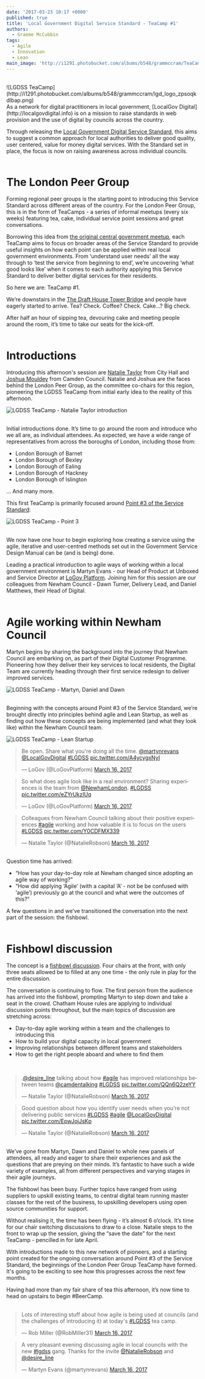 ```yaml
---
date: '2017-03-23 10:17 +0000'
published: true
title: 'Local Government Digital Service Standard - TeaCamp #1'
authors:
  - Graeme McCubbin
tags:
  - Agile
  - Innovation
  - Lean
main_image: 'http://i1291.photobucket.com/albums/b548/grammccram/TeaCamp1-2_zpswz2ghl56.png'
---
```

<br/>
![LGDSS TeaCamp](http://i1291.photobucket.com/albums/b548/grammccram/lgd_logo_zpsoqkdlbap.png)

<br/>
As a network for digital practitioners in local government, [LocalGov Digital](http://localgovdigital.info) is on a mission to raise standards in web provision and the use of digital by councils across the country.<br/>

Through releasing the [Local Government Digital Service Standard](http://localgovdigital.info/assets/documents/local-government-digital-service-standard.pdf), this aims to suggest a common approach for local authorities to deliver good quality, user centered, value for money digital services. With the Standard set in place, the focus is now on raising awareness across individual councils.<br/>
<br/>

# The London Peer Group
Forming regional peer groups is the starting point to introducing this Service Standard across different areas of the country. For the London Peer Group, this is in the form of TeaCamps - a series of informal meetups (every six weeks) featuring tea, cake, individual service point sessions and great conversations.<br/>

Borrowing this idea from [the original central government meetup](http://teacamp.info/about), each TeaCamp aims to focus on broader areas of the Service Standard to provide useful insights on how each point can be applied within real local government environments. From ‘understand user needs’ all the way through to ‘test the service from beginning to end’, we’re uncovering ‘what good looks like’ when it comes to each authority applying this Service Standard to deliver better digital services for their residents.<br/>

So here we are: TeaCamp #1.<br/>

We’re downstairs in the [The Draft House Tower Bridge](http://www.drafthouse.co.uk/) and people have eagerly started to arrive. Tea? Check. Coffee? Check. Cake…? Big check.<br/>

After half an hour of sipping tea, devouring cake and meeting people around the room, it’s time to take our seats for the kick-off.<br/>
<br/>

# Introductions
Introducing this afternoon's session are [Natalie Taylor](https://twitter.com/NatalieRobson) from City Hall and [Joshua Mouldey](https://twitter.com/desire_line) from Camden Council. Natalie and Joshua are the faces behind the London Peer Group, as the committee co-chairs for this region, pioneering the LGDSS TeaCamp from initial early idea to the reality of this afternoon.<br/>

![LGDSS TeaCamp - Natalie Taylor introduction](http://i1291.photobucket.com/albums/b548/grammccram/TeaCamp1-2_zpswz2ghl56.png)

<br/>
Initial introductions done. It’s time to go around the room and introduce who we all are, as individual attendees. As expected, we have a wide range of representatives from across the boroughs of London, including those from:<br/>

- London Borough of Barnet
- London Borough of Bexley
- London Borough of Ealing
- London Borough of Hackney
- London Borough of Islington

… And many more.<br/>

This first TeaCamp is primarily focused around [Point #3 of the Service Standard](http://localgovdigital.info/localgov-digital-makers/outputs/local-government-digital-service-standard/standard/3/):<br/>

![LGDSS TeaCamp - Point 3](http://i1291.photobucket.com/albums/b548/grammccram/TeaCamp1-3_zpst6ge9mn5.png)

<br/>
We now have one hour to begin exploring how creating a service using the agile, iterative and user-centred methods set out in the Government Service Design Manual can be (and is being) done.<br/>

Leading a practical introduction to agile ways of working within a local government environment is Martyn Evans - our Head of Product at Unboxed and Service Director at [LoGov Platform](http://logovplatform.co.uk/). Joining him for this session are our colleagues from Newham Council -  Dawn Turner, Delivery Lead, and Daniel Matthews, their Head of Digital.<br/>
<br/>

# Agile working within Newham Council
Martyn begins by sharing the background into the journey that Newham Council are embarking on, as part of their Digital Customer Programme. Pioneering how they deliver their key services to local residents, the Digital Team are currently heading through their first service redesign to deliver improved services.<br/>

![LGDSS TeaCamp - Martyn, Daniel and Dawn](http://i1291.photobucket.com/albums/b548/grammccram/TeaCamp1-6_zpsijhoqqvj.png)

<br/>
Beginning with the concepts around Point #3 of the Service Standard, we’re brought directly into principles behind agile and Lean Startup, as well as finding out how these concepts are being implemented (and what they look like) within the Newham Council team.<br/>

![LGDSS TeaCamp - Lean Startup](http://i1291.photobucket.com/albums/b548/grammccram/TeaCamp1-1_zpsenzkc1c6.png)
<br/>

<blockquote class="twitter-tweet tw-align-center"><p lang="en" dir="ltr">Be open. Share what you&#39;re doing all the time. <a href="https://twitter.com/martynrevans">@martynrevans</a> <a href="https://twitter.com/LocalGovDigital">@LocalGovDigital</a> <a href="https://twitter.com/hashtag/LGDSS?src=hash">#LGDSS</a> <a href="https://t.co/A4ycygxNyI">pic.twitter.com/A4ycygxNyI</a></p>&mdash; LoGov (@LoGovPlatform) <a href="https://twitter.com/LoGovPlatform/status/842417304289832960">March 16, 2017</a></blockquote>
<script async src="//platform.twitter.com/widgets.js" charset="utf-8"></script>

<blockquote class="twitter-tweet tw-align-center"><p lang="en" dir="ltr">So what does agile look like in a real environment? Sharing experiences is the team from <a href="https://twitter.com/NewhamLondon">@NewhamLondon</a>. <a href="https://twitter.com/hashtag/LGDSS?src=hash">#LGDSS</a> <a href="https://t.co/eZYrUkzIUq">pic.twitter.com/eZYrUkzIUq</a></p>&mdash; LoGov (@LoGovPlatform) <a href="https://twitter.com/LoGovPlatform/status/842420308590116866">March 16, 2017</a></blockquote>
<script async src="//platform.twitter.com/widgets.js" charset="utf-8"></script>

<blockquote class="twitter-tweet tw-align-center"><p lang="en" dir="ltr">Colleagues from Newham Council talking about their positive experiences <a href="https://twitter.com/hashtag/agile?src=hash">#agile</a> working and how valuable it is to focus on the users <a href="https://twitter.com/hashtag/LGDSS?src=hash">#LGDSS</a> <a href="https://t.co/Y0CDFMX339">pic.twitter.com/Y0CDFMX339</a></p>&mdash; Natalie Taylor (@NatalieRobson) <a href="https://twitter.com/NatalieRobson/status/842421475613253632">March 16, 2017</a></blockquote>
<script async src="//platform.twitter.com/widgets.js" charset="utf-8"></script>

<br/>
Question time has arrived:<br/>

- “How has your day-to-day role at Newham changed since adopting an agile way of working?”
- “How did applying ‘Agile’ (with a capital ‘A’ - not be be confused with ‘agile’) previously go at the council and what were the outcomes of this?”

A few questions in and we’ve transitioned the conversation into the next part of the session: the fishbowl.<br/>
<br/>

# Fishbowl discussion
The concept is a [fishbowl discussion](http://www.betterevaluation.org/en/evaluation-options/fishbowltechnique). Four chairs at the front, with only three seats allowed be to filled at any one time - the only rule in play for the entire discussion.<br/>

The conversation is continuing to flow. The first person from the audience has arrived into the fishbowl, prompting Martyn to step down and take a seat in the crowd. Chatham House rules are applying to individual discussion points throughout, but the main topics of discussion are stretching across:<br/>

- Day-to-day agile working within a team and the challenges to introducing this
- How to build your digital capacity in local government
- Improving relationships between different teams and stakeholders
- How to get the right people aboard and where to find them

<br/>
<blockquote class="twitter-tweet tw-align-center"><p lang="en" dir="ltr">.<a href="https://twitter.com/desire_line">@desire_line</a> talking about how <a href="https://twitter.com/hashtag/agile?src=hash">#agile</a> has improved relationships between teams <a href="https://twitter.com/camdentalking">@camdentalking</a> <a href="https://twitter.com/hashtag/LGDSS?src=hash">#LGDSS</a> <a href="https://t.co/QQn6Q2zeYY">pic.twitter.com/QQn6Q2zeYY</a></p>&mdash; Natalie Taylor (@NatalieRobson) <a href="https://twitter.com/NatalieRobson/status/842422892457558017">March 16, 2017</a></blockquote>
<script async src="//platform.twitter.com/widgets.js" charset="utf-8"></script>

<blockquote class="twitter-tweet tw-align-center"><p lang="en" dir="ltr">Good question about how you identify user needs when you&#39;re not delivering public services <a href="https://twitter.com/hashtag/LGDSS?src=hash">#LGDSS</a> <a href="https://twitter.com/hashtag/agile?src=hash">#agile</a> <a href="https://twitter.com/LocalGovDigital">@LocalGovDigital</a> <a href="https://t.co/EpwJojJsKp">pic.twitter.com/EpwJojJsKp</a></p>&mdash; Natalie Taylor (@NatalieRobson) <a href="https://twitter.com/NatalieRobson/status/842433603069968386">March 16, 2017</a></blockquote>
<script async src="//platform.twitter.com/widgets.js" charset="utf-8"></script>

<br/>
We’ve gone from Martyn, Dawn and Daniel to whole new panels of attendees, all ready and eager to share their experiences and ask the questions that are preying on their minds. It’s fantastic to have such a wide variety of examples, all from different perspectives and varying stages in their agile journeys.<br/>

The fishbowl has been busy. Further topics have ranged from using suppliers to upskill existing teams, to central digital team running master classes for the rest of the business, to upskilling developers using open source communities for support.<br/>

Without realising it, the time has been flying - it’s almost 6 o’clock. It’s time for our chair switching discussions to draw to a close. Natalie steps to the front to wrap up the session, giving the “save the date” for the next TeaCamp - pencilled in for late April.<br/>

With introductions made to this new network of pioneers, and a starting point created for the ongoing conversation around Point #3 of the Service Standard, the beginnings of the London Peer Group TeaCamp have formed. It's going to be exciting to see how this progresses across the next few months.<br/>

Having had more than my fair share of tea this afternoon, it’s now time to head on upstairs to begin #BeerCamp.<br/>
<br/>

<blockquote class="twitter-tweet tw-align-center"><p lang="en" dir="ltr">Lots of interesting stuff about how agile is being used at councils (and the challenges of introducing it) at today&#39;s <a href="https://twitter.com/hashtag/LGDSS?src=hash">#LGDSS</a> tea camp.</p>&mdash; Rob Miller (@RobMiller31) <a href="https://twitter.com/RobMiller31/status/842515327003086848">March 16, 2017</a></blockquote>
<script async src="//platform.twitter.com/widgets.js" charset="utf-8"></script>

<blockquote class="twitter-tweet tw-align-center"><p lang="en" dir="ltr">A very pleasant evening discussing agile in local councils with the new <a href="https://twitter.com/hashtag/lgdss?src=hash">#lgdss</a> gang. Thanks for the invite <a href="https://twitter.com/NatalieRobson">@NatalieRobson</a> and <a href="https://twitter.com/desire_line">@desire_line</a></p>&mdash; Martyn Evans (@martynrevans) <a href="https://twitter.com/martynrevans/status/842457447876952064">March 16, 2017</a></blockquote>
<script async src="//platform.twitter.com/widgets.js" charset="utf-8"></script>

